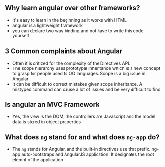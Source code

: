 ## Why learn angular over other frameworks?
  - It's easy to learn in the beginning as it works with HTML
  - angular is a lightweight framework
  - you can declare two way binding and not have to write this code yourself

## 3 Common complaints about Angular
  - Often it is critized for the complexity of the Directives API.
  - The scope hierarchy uses prototypal inheritance which is a new concept to grasp for people used to OO languages. Scope is a big issue in Angular
  - It can be difficult to correct mistakes given scope inheritance. A mistyped command can cause a lot of issues and be very difficult to find

## Is angular an MVC Framework
  - Yes, the view is the DOM, the controllers are Javascript and the model data is stored in object properties


## What does ```ng``` stand for and what does ```ng-app``` do?
  - The ```ng``` stands for Angular, and the built-in directives use that prefix. ng-app auto-bootstraps and AngularJS application. It designates the root elemnt of the application
